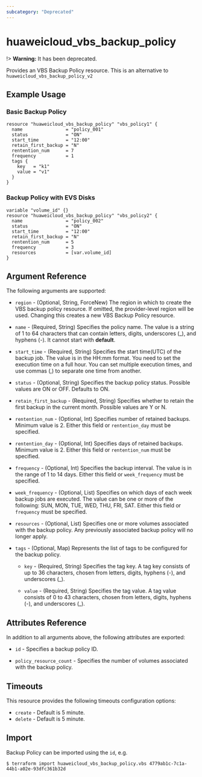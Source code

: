 ```yaml
---
subcategory: "Deprecated"
---
```


# huaweicloud\_vbs\_backup\_policy

!> **Warning:** It has been deprecated.

Provides an VBS Backup Policy resource.
This is an alternative to `huaweicloud_vbs_backup_policy_v2`

## Example Usage

### Basic Backup Policy

```hcl
resource "huaweicloud_vbs_backup_policy" "vbs_policy1" {
  name                = "policy_001"
  status              = "ON"
  start_time          = "12:00"
  retain_first_backup = "N"
  rentention_num      = 7
  frequency           = 1
  tags {
    key   = "k1"
    value = "v1"
  }
}
 ```

### Backup Policy with EVS Disks

```hcl
variable "volume_id" {}
resource "huaweicloud_vbs_backup_policy" "vbs_policy2" {
  name                = "policy_002"
  status              = "ON"
  start_time          = "12:00"
  retain_first_backup = "N"
  rentention_num      = 5
  frequency           = 3
  resources           = [var.volume_id]
}
```

## Argument Reference

The following arguments are supported:

* `region` - (Optional, String, ForceNew) The region in which to create the VBS backup policy resource. If omitted, the provider-level region will be used. Changing this creates a new VBS Backup Policy resource.

* `name` - (Required, String) Specifies the policy name. The value is a string of 1 to 64 characters that
    can contain letters, digits, underscores (_), and hyphens (-). It cannot start with **default**.

* `start_time` - (Required, String) Specifies the start time(UTC) of the backup job. The value is in the
    HH:mm format. You need to set the execution time on a full hour. You can set multiple execution
    times, and use commas (,) to separate one time from another.

* `status` - (Optional, String) Specifies the backup policy status. Possible values are ON or OFF. Defaults to ON.

* `retain_first_backup` - (Required, String) Specifies whether to retain the first backup in the current month.
    Possible values are Y or N.

* `rentention_num` - (Optional, Int) Specifies number of retained backups. Minimum value is 2.
    Either this field or `rentention_day` must be specified.

* `rentention_day` - (Optional, Int) Specifies days of retained backups. Minimum value is 2.
    Either this field or `rentention_num` must be specified.

* `frequency` - (Optional, Int) Specifies the backup interval. The value is in the range of 1 to 14 days.
    Either this field or `week_frequency` must be specified.

* `week_frequency` - (Optional, List) Specifies on which days of each week backup jobs are executed.
    The value can be one or more of the following: SUN, MON, TUE, WED, THU, FRI, SAT.
    Either this field or `frequency` must be specified.

* `resources` - (Optional, List) Specifies one or more volumes associated with the backup policy.
    Any previously associated backup policy will no longer apply.

* `tags` - (Optional, Map) Represents the list of tags to be configured for the backup policy.

    * `key` - (Required, String) Specifies the tag key. A tag key consists of up to 36 characters, chosen from letters, digits, hyphens (-), and underscores (_).

    * `value` - (Required, String) Specifies the tag value. A tag value consists of 0 to 43 characters, chosen from letters, digits, hyphens (-), and underscores (_).


## Attributes Reference

In addition to all arguments above, the following attributes are exported:

* `id` - Specifies a backup policy ID.
 
* `policy_resource_count` - Specifies the number of volumes associated with the backup policy.

## Timeouts
This resource provides the following timeouts configuration options:
- `create` - Default is 5 minute.
- `delete` - Default is 5 minute.

## Import

Backup Policy can be imported using the `id`, e.g.

```
$ terraform import huaweicloud_vbs_backup_policy.vbs 4779ab1c-7c1a-44b1-a02e-93dfc361b32d
```

